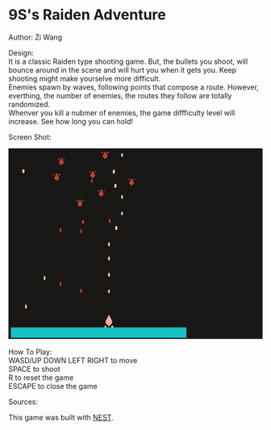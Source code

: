 # 9S's Raiden Adventure

Author: Zi Wang

Design: \
It is a classic Raiden type shooting game. But, the bullets you shoot, will bounce around in the scene and will hurt you when it gets you. Keep shooting might make yourselve more difficult.\
Enemies spawn by waves, following points that compose a route. However, everthing, the number of enemies, the routes they follow are totally randomized.\
Whenver you kill a nubmer of enemies, the game diffficulty level will increase. See how long you can hold!

Screen Shot:

![Screen Shot](screenshot.png)

How To Play:\
WASD/UP DOWN LEFT RIGHT to move\
SPACE to shoot\
R to reset the game\
ESCAPE to close the game

Sources: 

This game was built with [NEST](NEST.md).
